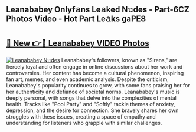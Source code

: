 ## Leanababey Onlyf𝚊ns Le𝚊ked N𝚞des - Part-6CZ Photos Video - Hot Part Le𝚊ks gaPE8

# <h2><a href="http://ab26147.deff.icu/?id=Leanababey">🔗 New 👉🔴 Leanababey VIDEO Photos</a></h2>

[![Leanababey N𝚞des](https://i.imgur.com/rIISA9y.gif)](http://ab26147.deff.icu/?id=Leanababey)
Leanababey's followers, known as "Sirens," are fiercely loyal and often engage in online discussions about her work and controversies. Her content has become a cultural phenomenon, inspiring fan art, memes, and even academic analysis. Despite the criticism, Leanababey's popularity continues to grow, with some fans praising her for her authenticity and defiance of societal norms. Leanababey's music is deeply personal, with songs that delve into the complexities of mental health. Tracks like "Pool Party" and "Softly" tackle themes of anxiety, depression, and the desire for connection. She bravely shares her own struggles with these issues, creating a space of empathy and understanding for listeners who grapple with similar challenges.
